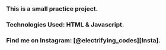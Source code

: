### This is a small practice project.

### Technologies Used: HTML & Javascript.

### Find me on Instagram: [@electrifying_codes][Insta].

[Instgram]: https://www.instagram.com/electrifying_codes